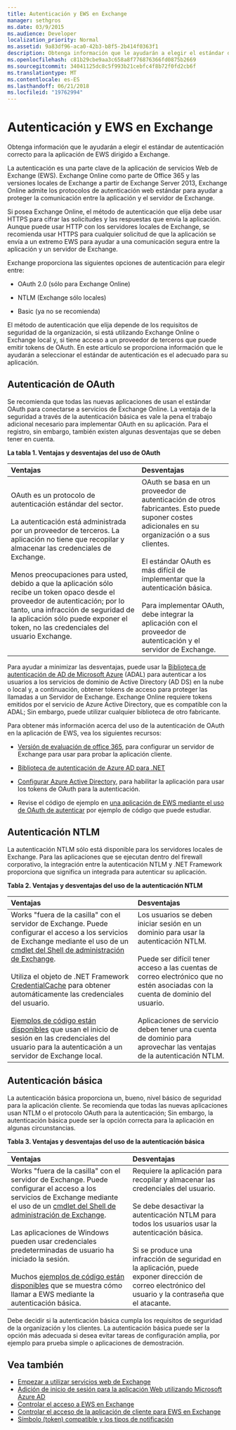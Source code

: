 ```yaml
---
title: Autenticación y EWS en Exchange
manager: sethgros
ms.date: 03/9/2015
ms.audience: Developer
localization_priority: Normal
ms.assetid: 9a83df96-aca0-42b3-b8f5-2b414f0363f1
description: Obtenga información que le ayudarán a elegir el estándar de autenticación correcto para la aplicación de EWS dirigido a Exchange.
ms.openlocfilehash: c81b29cbe9aa3c658a8f776876366fd0875b2669
ms.sourcegitcommit: 34041125dc8c5f993b21cebfc4f8b72f0fd2cb6f
ms.translationtype: MT
ms.contentlocale: es-ES
ms.lasthandoff: 06/21/2018
ms.locfileid: "19762994"
---
```

# <a name="authentication-and-ews-in-exchange"></a>Autenticación y EWS en Exchange

Obtenga información que le ayudarán a elegir el estándar de autenticación correcto para la aplicación de EWS dirigido a Exchange.
  
La autenticación es una parte clave de la aplicación de servicios Web de Exchange (EWS). Exchange Online como parte de Office 365 y las versiones locales de Exchange a partir de Exchange Server 2013, Exchange Online admite los protocolos de autenticación web estándar para ayudar a proteger la comunicación entre la aplicación y el servidor de Exchange.
  
Si posea Exchange Online, el método de autenticación que elija debe usar HTTPS para cifrar las solicitudes y las respuestas que envía la aplicación. Aunque puede usar HTTP con los servidores locales de Exchange, se recomienda usar HTTPS para cualquier solicitud de que la aplicación se envía a un extremo EWS para ayudar a una comunicación segura entre la aplicación y un servidor de Exchange.
  
Exchange proporciona las siguientes opciones de autenticación para elegir entre: 
  
- OAuth 2.0 (sólo para Exchange Online)
    
- NTLM (Exchange sólo locales)
    
- Basic (ya no se recomienda)
    
El método de autenticación que elija depende de los requisitos de seguridad de la organización, si está utilizando Exchange Online o Exchange local y, si tiene acceso a un proveedor de terceros que puede emitir tokens de OAuth. En este artículo se proporciona información que le ayudarán a seleccionar el estándar de autenticación es el adecuado para su aplicación.
  
## <a name="oauth-authentication"></a>Autenticación de OAuth

Se recomienda que todas las nuevas aplicaciones de usan el estándar OAuth para conectarse a servicios de Exchange Online. La ventaja de la seguridad a través de la autenticación básica es vale la pena el trabajo adicional necesario para implementar OAuth en su aplicación. Para el registro, sin embargo, también existen algunas desventajas que se deben tener en cuenta.
  
**La tabla 1. Ventajas y desventajas del uso de OAuth**

|**Ventajas**|**Desventajas**|
|:-----|:-----|
| OAuth es un protocolo de autenticación estándar del sector.<br/><br/>La autenticación está administrada por un proveedor de terceros. La aplicación no tiene que recopilar y almacenar las credenciales de Exchange.<br/><br/>Menos preocupaciones para usted, debido a que la aplicación sólo recibe un token opaco desde el proveedor de autenticación; por lo tanto, una infracción de seguridad de la aplicación sólo puede exponer el token, no las credenciales del usuario Exchange.  <br/> | OAuth se basa en un proveedor de autenticación de otros fabricantes. Esto puede suponer costes adicionales en su organización o a sus clientes.<br/><br/>El estándar OAuth es más difícil de implementar que la autenticación básica.<br/><br/>Para implementar OAuth, debe integrar la aplicación con el proveedor de autenticación y el servidor de Exchange.  <br/> |
   
Para ayudar a minimizar las desventajas, puede usar la [Biblioteca de autenticación de AD de Microsoft Azure](http://msdn.microsoft.com/library/a03f39fa-7ba4-4182-a98e-55562a64b8f3%28Office.15%29.aspx) (ADAL) para autenticar a los usuarios a los servicios de dominio de Active Directory (AD DS) en la nube o local y, a continuación, obtener tokens de acceso para proteger las llamadas a un Servidor de Exchange. Exchange Online requiere tokens emitidos por el servicio de Azure Active Directory, que es compatible con la ADAL; Sin embargo, puede utilizar cualquier biblioteca de otro fabricante. 
  
Para obtener más información acerca del uso de la autenticación de OAuth en la aplicación de EWS, vea los siguientes recursos:
  
- [Versión de evaluación de office 365](http://office.microsoft.com/compare-office-365-for-business-plans-FX102918419.aspx?CR_CC=200061904&amp;WT.srch=1&amp;WT.mc_ID=PS_bing_O365Comm_office%20365%20trial_Text), para configurar un servidor de Exchange para usar para probar la aplicación cliente.
    
- [Biblioteca de autenticación de Azure AD para .NET](http://msdn.microsoft.com/library/a03f39fa-7ba4-4182-a98e-55562a64b8f3%28Office.15%29.aspx)
    
- [Configurar Azure Active Directory](http://msdn.microsoft.com/library/055e1155-2d4d-4c85-b44e-d406872ba595%28Office.15%29.aspx), para habilitar la aplicación para usar los tokens de OAuth para la autenticación.
    
- Revise el código de ejemplo en [una aplicación de EWS mediante el uso de OAuth de autenticar](how-to-authenticate-an-ews-application-by-using-oauth.md) por ejemplo de código que puede estudiar. 
    
## <a name="ntlm-authentication"></a>Autenticación NTLM

La autenticación NTLM sólo está disponible para los servidores locales de Exchange. Para las aplicaciones que se ejecutan dentro del firewall corporativo, la integración entre la autenticación NTLM y .NET Framework proporciona que significa un integrada para autenticar su aplicación. 
  
**Tabla 2. Ventajas y desventajas del uso de la autenticación NTLM**

|**Ventajas**|**Desventajas**|
|:-----|:-----|
| Works "fuera de la casilla" con el servidor de Exchange. Puede configurar el acceso a los servicios de Exchange mediante el uso de un [cmdlet del Shell de administración de Exchange](how-to-control-access-to-ews-in-exchange.md).<br/><br/>Utiliza el objeto de .NET Framework [CredentialCache](http://msdn2.microsoft.com/EN-US/library/615e0wsd) para obtener automáticamente las credenciales del usuario.<br/><br/>[Ejemplos de código están disponibles](http://code.msdn.microsoft.com/office/Exchange-2013-101-Code-3c38582c) que usan el inicio de sesión en las credenciales del usuario para la autenticación a un servidor de Exchange local.  <br/> | Los usuarios se deben iniciar sesión en un dominio para usar la autenticación NTLM.<br/><br/>Puede ser difícil tener acceso a las cuentas de correo electrónico que no estén asociadas con la cuenta de dominio del usuario.<br/><br/>Aplicaciones de servicio deben tener una cuenta de dominio para aprovechar las ventajas de la autenticación NTLM.  <br/> |
   
## <a name="basic-authentication"></a>Autenticación básica

La autenticación básica proporciona un, bueno, nivel básico de seguridad para la aplicación cliente. Se recomienda que todas las nuevas aplicaciones usan NTLM o el protocolo OAuth para la autenticación; Sin embargo, la autenticación básica puede ser la opción correcta para la aplicación en algunas circunstancias.
  
**Tabla 3. Ventajas y desventajas del uso de la autenticación básica**

|**Ventajas**|**Desventajas**|
|:-----|:-----|
| Works "fuera de la casilla" con el servidor de Exchange. Puede configurar el acceso a los servicios de Exchange mediante el uso de un [cmdlet del Shell de administración de Exchange](how-to-control-access-to-ews-in-exchange.md).<br/><br/>Las aplicaciones de Windows pueden usar credenciales predeterminadas de usuario ha iniciado la sesión.<br/><br/>Muchos [ejemplos de código están disponibles](http://code.msdn.microsoft.com/office/Exchange-2013-101-Code-3c38582c) que se muestra cómo llamar a EWS mediante la autenticación básica.  <br/> | Requiere la aplicación para recopilar y almacenar las credenciales del usuario.<br/><br/>Se debe desactivar la autenticación NTLM para todos los usuarios usar la autenticación básica.<br/><br/>Si se produce una infracción de seguridad en la aplicación, puede exponer dirección de correo electrónico del usuario y la contraseña que el atacante.  <br/> |
   
Debe decidir si la autenticación básica cumpla los requisitos de seguridad de la organización y los clientes. La autenticación básica puede ser la opción más adecuada si desea evitar tareas de configuración amplia, por ejemplo para prueba simple o aplicaciones de demostración.
  
## <a name="see-also"></a>Vea también

- [Empezar a utilizar servicios web de Exchange](start-using-web-services-in-exchange.md)   
- [Adición de inicio de sesión para la aplicación Web utilizando Microsoft Azure AD](http://msdn.microsoft.com/library/055e1155-2d4d-4c85-b44e-d406872ba595%28Office.15%29.aspx)    
- [Controlar el acceso a EWS en Exchange](how-to-control-access-to-ews-in-exchange.md)    
- [Controlar el acceso de la aplicación de cliente para EWS en Exchange](controlling-client-application-access-to-ews-in-exchange.md)    
- [Símbolo (token) compatible y los tipos de notificación](http://msdn.microsoft.com/library/9d35e4bc-7b72-49d1-b723-5464eee6be2c%28Office.15%29.aspx)
    


